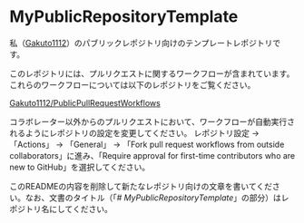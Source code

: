 # MyPublicRepositoryTemplate
私（[Gakuto1112](https://github.com/Gakuto1112)）のパブリックレポジトリ向けのテンプレートレポジトリです。

このレポジトリには、プルリクエストに関するワークフローが含まれています。
これらのワークフローについては以下のレポジトリをご覧ください。

[Gakuto1112/PublicPullRequestWorkflows](https://github.com/Gakuto1112/PublicPullRequestWorkflows)

コラボレーター以外からのプルリクエストにおいて、ワークフローが自動実行されるようにレポジトリの設定を変更してください。
レポジトリ設定 → 「Actions」 → 「General」 → 「Fork pull request workflows from outside collaborators」に進み、「Require approval for first-time contributors who are new to GitHub」を選択してください。

このREADMEの内容を削除して新たなレポジトリ向けの文章を書いてください。なお、文書のタイトル（「*# MyPublicRepositoryTemplate*」の部分）はレポジトリ名にしてください。